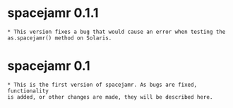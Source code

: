 # spacejamr 0.1.1

    * This version fixes a bug that would cause an error when testing the
    as.spacejamr() method on Solaris.

# spacejamr 0.1

    * This is the first version of spacejamr. As bugs are fixed, functionality 
    is added, or other changes are made, they will be described here.

